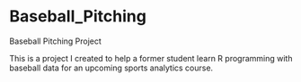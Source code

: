 # Baseball_Pitching
Baseball Pitching Project

This is a project I created to help a former student learn R programming with baseball data for an upcoming sports analytics course.
